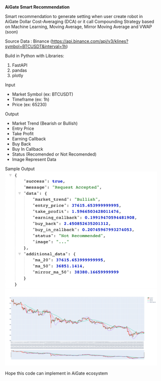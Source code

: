 <b>AiGate Smart Recommendation</b>

Smart recommendation to generate setting when user create robot in AiGate Dollar Cost-Averaging (DCA) or it call Compounding Strategy based on Machine Learning, Moving Average, Mirror Moving Average and VWAP (soon)

Source Data : Binance (https://api.binance.com/api/v3/klines?symbol=BTCUSDT&interval=1h)

Build in Python with Libraries:
1. FastAPI
2. pandas
3. plotly

Input 
- Market Symbol (ex: BTCUSDT)
- Timeframe (ex: 1h)
- Price (ex: 65230)

Output
- Market Trend (Bearish or Bullish)
- Entry Price
- Take Profit
- Earning Callback
- Buy Back
- Buy In Callback
- Status (Recomended or Not Recomended)
- Image Represent Data

Sample Output
<br>
<img src="https://raw.githubusercontent.com/ijlik/aigate-smart-recommendation/master/sample-data.png">
<br>
<img src="https://raw.githubusercontent.com/ijlik/aigate-smart-recommendation/master/sample-image.png">

Hope this code can implement in AiGate ecosystem
